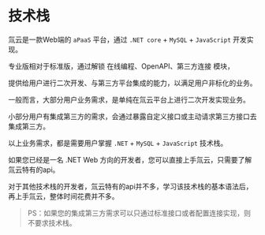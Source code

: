 
# 技术栈

氚云是一款Web端的 ```aPaaS``` 平台，通过 ```.NET core``` + ```MySQL``` + ```JavaScript``` 开发实现。

专业版相对于标准版，通过解锁 在线编程、OpenAPI、第三方连接 模块，

提供给用户进行二次开发、与第三方平台集成的能力，以满足用户非标化的业务。

一般而言，大部分用户业务需求，是单纯在氚云平台上进行二次开发实现业务。

小部分用户有集成第三方的需求，会通过暴露自定义接口或主动请求第三方接口去集成第三方。

以上业务需求，都是需要用户掌握 ```.NET``` + ```MySQL``` + ```JavaScript``` 技术栈。

如果您已经是一名 .NET Web 方向的开发者，您可以直接上手氚云，只需要了解氚云特有的api。

对于其他技术栈的开发者，氚云特有的api并不多，学习该技术栈的基本语法后，再上手氚云，整体时间花费并不多。

> PS：如果您的集成第三方需求可以只通过标准接口或者配置连接实现，则不要求技术栈。

